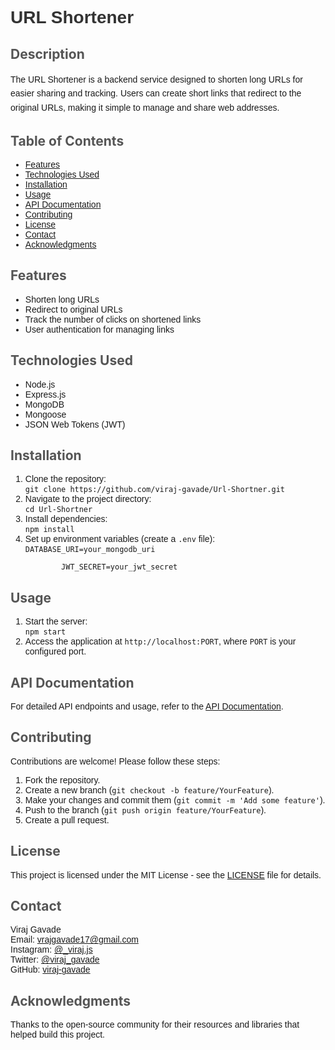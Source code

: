 <h1 style="color: #333; font-family: Arial, sans-serif;">URL Shortener</h1>

<h2 style="color: #555;">Description</h2>
<p style="font-family: Arial, sans-serif; line-height: 1.6;">The URL Shortener is a backend service designed to shorten long URLs for easier sharing and tracking. Users can create short links that redirect to the original URLs, making it simple to manage and share web addresses.</p>

<h2 style="color: #555;">Table of Contents</h2>
<ul style="font-family: Arial, sans-serif;">
    <li><a href="#features">Features</a></li>
    <li><a href="#technologies-used">Technologies Used</a></li>
    <li><a href="#installation">Installation</a></li>
    <li><a href="#usage">Usage</a></li>
    <li><a href="#api-documentation">API Documentation</a></li>
    <li><a href="#contributing">Contributing</a></li>
    <li><a href="#license">License</a></li>
    <li><a href="#contact">Contact</a></li>
    <li><a href="#acknowledgments">Acknowledgments</a></li>
</ul>

<h2 id="features" style="color: #555;">Features</h2>
<ul style="font-family: Arial, sans-serif;">
    <li>Shorten long URLs</li>
    <li>Redirect to original URLs</li>
    <li>Track the number of clicks on shortened links</li>
    <li>User authentication for managing links</li>
</ul>

<h2 id="technologies-used" style="color: #555;">Technologies Used</h2>
<ul style="font-family: Arial, sans-serif;">
    <li>Node.js</li>
    <li>Express.js</li>
    <li>MongoDB</li>
    <li>Mongoose</li>
    <li>JSON Web Tokens (JWT)</li>
</ul>

<h2 id="installation" style="color: #555;">Installation</h2>
<ol style="font-family: Arial, sans-serif;">
    <li>Clone the repository:<br>
        <code>git clone https://github.com/viraj-gavade/Url-Shortner.git</code>
    </li>
    <li>Navigate to the project directory:<br>
        <code>cd Url-Shortner</code>
    </li>
    <li>Install dependencies:<br>
        <code>npm install</code>
    </li>
    <li>Set up environment variables (create a <code>.env</code> file):<br>
        <code>DATABASE_URI=your_mongodb_uri<br>
        JWT_SECRET=your_jwt_secret</code>
    </li>
</ol>

<h2 id="usage" style="color: #555;">Usage</h2>
<ol style="font-family: Arial, sans-serif;">
    <li>Start the server:<br>
        <code>npm start</code>
    </li>
    <li>Access the application at <code>http://localhost:PORT</code>, where <code>PORT</code> is your configured port.</li>
</ol>

<h2 id="api-documentation" style="color: #555;">API Documentation</h2>
<p style="font-family: Arial, sans-serif;">For detailed API endpoints and usage, refer to the <a href="link-to-your-api-docs">API Documentation</a>.</p>

<h2 id="contributing" style="color: #555;">Contributing</h2>
<p style="font-family: Arial, sans-serif;">Contributions are welcome! Please follow these steps:</p>
<ol style="font-family: Arial, sans-serif;">
    <li>Fork the repository.</li>
    <li>Create a new branch (<code>git checkout -b feature/YourFeature</code>).</li>
    <li>Make your changes and commit them (<code>git commit -m 'Add some feature'</code>).</li>
    <li>Push to the branch (<code>git push origin feature/YourFeature</code>).</li>
    <li>Create a pull request.</li>
</ol>

<h2 id="license" style="color: #555;">License</h2>
<p style="font-family: Arial, sans-serif;">This project is licensed under the MIT License - see the <a href="LICENSE">LICENSE</a> file for details.</p>

<h2 id="contact" style="color: #555;">Contact</h2>
<p style="font-family: Arial, sans-serif;">Viraj Gavade<br>
Email:  <a href="mailto:vrajgavade17@gmail.com">vrajgavade17@gmail.com</a><br>
Instagram:  <a href="https://www.instagram.com/_viraj.js/">@_viraj.js</a><br>
Twitter:  <a href="https://x.com/viraj_gavade">@viraj_gavade</a><br>
GitHub: <a href="https://github.com/viraj-gavade">viraj-gavade</a></p>

<h2 id="acknowledgments" style="color: #555;">Acknowledgments</h2>
<p style="font-family: Arial, sans-serif;">Thanks to the open-source community for their resources and libraries that helped build this project.</p>
